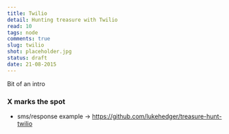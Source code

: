```yaml
---
title: Twilio
detail: Hunting treasure with Twilio
read: 10
tags: node
comments: true
slug: twilio
shot: placeholder.jpg
status: draft
date: 21-08-2015
---
```


Bit of an intro

### X marks the spot

- sms/response example -> https://github.com/lukehedger/treasure-hunt-twilio
